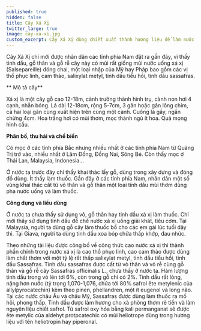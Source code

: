 ```yaml
---
published: true
hidden: false
title: Cây Xá Xị
twitter_large: true
image: cay-xa-xi.jpg
custom_excerpt: Cây Xá Xị dùng chiết xuất thành hương liệu để làm nước giải khát, đồng thời cũng có tác dụng trị một số bệnh.
---
```


Cây Xá Xị chỉ mới được nhân dân các tỉnh phía Nam đặt ra gần đây, vì thấy tinh dầu, gỗ thân và gỗ rễ cây này có mùi rất giống mùi nước uống xá xị (Salsepareille) đóng chai, một loại nhập của Mỹ hay Pháp bao gồm các vị thổ phục linh, cam thảo, salixylat metyl, tinh dầu tiểu hồi, tinh dầu sassafras.

** Mô tả cây**

 Xá xị là một cây gỗ cao 12-18m, cành trưởng thành hình trụ, cành non hơi 4 cạnh, nhẵn bóng. Lá dài 12-18cm, rộng 5-7cm, 3 gân hoặc gân lông chim, cả hai loại gân cùng xuất hiện trên cùng một cành. Cuống lá gầy, ngắn chừng 4cm. Hoa trắng hơi có mùi thơm, mọc thành ngù ít hoa. Quả mọng hình cầu.

 **Phân bố, thu hái và chế biến**

 Có mọc ở các tỉnh phía Bắc nhưng nhiều nhất ở các tỉnh phía Nam từ Quảng Trị trở vào, nhiều nhất ở Lâm Đồng, Đồng Nai, Sông Bé. Còn thấy mọc ở Thái Lan, Malaysia, Indonesia...

 Ở nước ta trước đây chỉ thấy khai thác lấy gỗ, dùng trong xây dựng và đóng đồ dùng. Ít thấy làm thuốc. Gần đây ở các tỉnh phía Nam, nhân dân một số vùng khai thác cất từ vỏ thân và gỗ thân một loại tinh dầu mùi thơm dùng pha nước uống và làm thuốc.

 **Công dụng và liều dùng**

 Ở nước ta chưa thấy sử dụng vỏ, gỗ thân hay tinh dầu xá xị làm thuốc. Chỉ mới thấy sử dụng tinh dầu để chế nước xá xị uống giải khát, tiêu cơm. Tại Malaysia, người ta dùng gỗ cây làm thuốc bổ cho các em gái lúc tuổi dậy thì. Tại Giava, người ta dùng tinh dầu xoa bóp chữa thấp khớp, đau nhức.

 Theo những tài liệu được công bố về công thức cao nước xá xị thì thành phần chính trong nước xá xị là cao thổ phục linh, cao cam thảo được dùng làm chất thơm với một tỷ lệ rất thấp salixylat metyl, tinh dầu tiểu hồi, tinh dầu Sassafras. Tinh dầu sassafras được cất từ vỏ thân và vỏ rễ cùng gỗ thân và gỗ rễ cây Sassafras officinalis L., chưa thấy ở nước ta. Hàm lượng tinh dầu trong vỏ lên tới 6%, còn trong gỗ chỉ có 2%. Tinh dầu rất lỏng, nặng hơn nước (tỷ trọng 1,070-1,076, chứa tới 80% safrol ête metylenic của allylpyrocatechin) kèm theo pinen, phellandren, một ít eugenol và long não. Tại các nước châu Âu và châu Mỹ, Sassafras được dùng làm thuốc ra mồ hôi, phong thấp. Tinh dầu được làm hương cho xà phòng thơm rẻ tiền và làm nguyên liệu chiết safrol. Từ safrol oxy hóa bằng kali permanganat sẽ được ête metylic của aldehyt protpcatechic có mùi heliotrope dùng trong hương liệu với tên heliotropin hay piperonal.